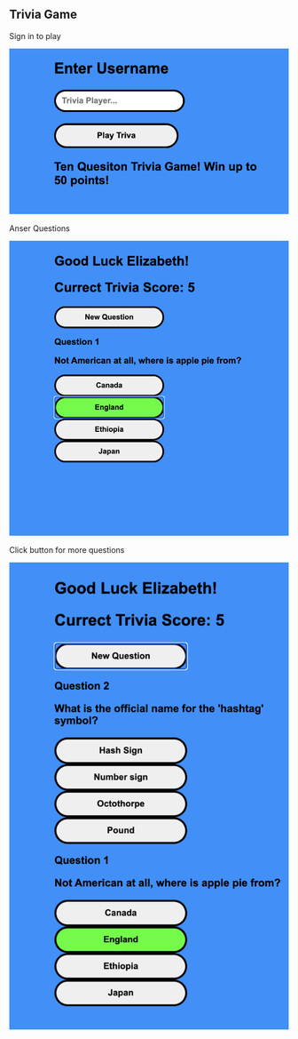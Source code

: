 <h2>Trivia Game</h2>
<p>Sign in to play</p>
<img src='./src/Images/signIn.png' alt='oneQuestion'/>
<p>Anser Questions</p>
<img src='./src/Images/question.png' alt='oneQuestion'/>
<p>Click button for more questions</p>
<img src='./src/Images/questions.png' alt='quesitons' />